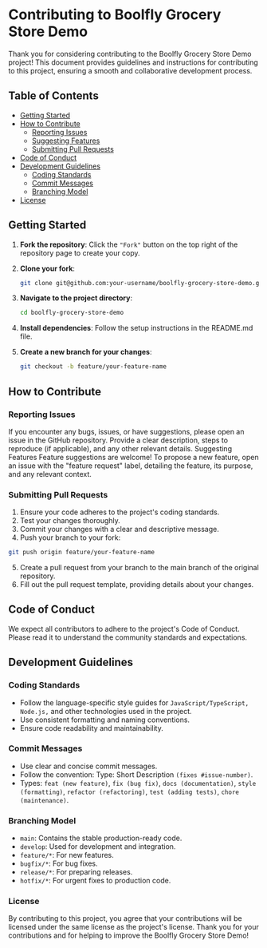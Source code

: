 # Contributing to Boolfly Grocery Store Demo

Thank you for considering contributing to the Boolfly Grocery Store Demo project! This document provides guidelines and instructions for contributing to this project, ensuring a smooth and collaborative development process.

## Table of Contents

- [Getting Started](#getting-started)
- [How to Contribute](#how-to-contribute)
  - [Reporting Issues](#reporting-issues)
  - [Suggesting Features](#suggesting-features)
  - [Submitting Pull Requests](#submitting-pull-requests)
- [Code of Conduct](#code-of-conduct)
- [Development Guidelines](#development-guidelines)
  - [Coding Standards](#coding-standards)
  - [Commit Messages](#commit-messages)
  - [Branching Model](#branching-model)
- [License](#license)

## Getting Started

1. **Fork the repository**: Click the `"Fork"` button on the top right of the repository page to create your copy.
2. **Clone your fork**:

   ```bash
   git clone git@github.com:your-username/boolfly-grocery-store-demo.git
   ```

3. **Navigate to the project directory**:
   ```bash
   cd boolfly-grocery-store-demo
   ```
4. **Install dependencies**: Follow the setup instructions in the README.md file.
5. **Create a new branch for your changes**:
   ```bash
   git checkout -b feature/your-feature-name
   ```

## How to Contribute

### Reporting Issues

If you encounter any bugs, issues, or have suggestions, please open an issue in the GitHub repository. Provide a clear description, steps to reproduce (if applicable), and any other relevant details.
Suggesting Features
Feature suggestions are welcome! To propose a new feature, open an issue with the "feature request" label, detailing the feature, its purpose, and any relevant context.

### Submitting Pull Requests

1. Ensure your code adheres to the project's coding standards.
2. Test your changes thoroughly.
3. Commit your changes with a clear and descriptive message.
4. Push your branch to your fork:

```bash
git push origin feature/your-feature-name
```

5. Create a pull request from your branch to the main branch of the original repository.
6. Fill out the pull request template, providing details about your changes.

## Code of Conduct

We expect all contributors to adhere to the project's Code of Conduct. Please read it to understand the community standards and expectations.

## Development Guidelines

### Coding Standards

- Follow the language-specific style guides for `JavaScript/TypeScript, Node.js,` and other technologies used in the project.
- Use consistent formatting and naming conventions.
- Ensure code readability and maintainability.

### Commit Messages

- Use clear and concise commit messages.
- Follow the convention: Type: Short Description `(fixes #issue-number)`.
- Types: `feat (new feature)`, `fix (bug fix)`, `docs (documentation)`, `style (formatting)`, `refactor (refactoring)`, `test (adding tests)`, `chore (maintenance)`.

### Branching Model

- `main`: Contains the stable production-ready code.
- `develop`: Used for development and integration.
- `feature/*`: For new features.
- `bugfix/*`: For bug fixes.
- `release/*`: For preparing releases.
- `hotfix/*`: For urgent fixes to production code.

### License

By contributing to this project, you agree that your contributions will be licensed under the same license as the project's license.
Thank you for your contributions and for helping to improve the Boolfly Grocery Store Demo!
